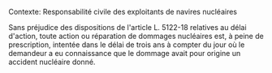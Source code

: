 Contexte: Responsabilité civile des exploitants de navires nucléaires

Sans préjudice des dispositions de l'article L. 5122-18 relatives au délai d'action, toute action ou réparation de dommages nucléaires est, à peine de prescription, intentée dans le délai de trois ans à compter du jour où le demandeur a eu connaissance que le dommage avait pour origine un accident nucléaire donné.